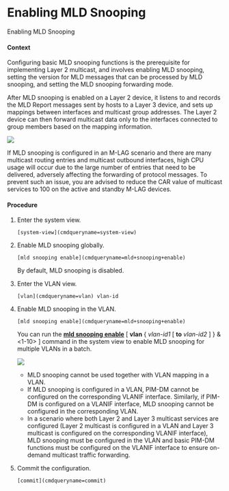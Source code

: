Enabling MLD Snooping
=====================

Enabling MLD Snooping

#### Context

Configuring basic MLD snooping functions is the prerequisite for implementing Layer 2 multicast, and involves enabling MLD snooping, setting the version for MLD messages that can be processed by MLD snooping, and setting the MLD snooping forwarding mode.

After MLD snooping is enabled on a Layer 2 device, it listens to and records the MLD Report messages sent by hosts to a Layer 3 device, and sets up mappings between interfaces and multicast group addresses. The Layer 2 device can then forward multicast data only to the interfaces connected to group members based on the mapping information.

![](../public_sys-resources/note_3.0-en-us.png) 

If MLD snooping is configured in an M-LAG scenario and there are many multicast routing entries and multicast outbound interfaces, high CPU usage will occur due to the large number of entries that need to be delivered, adversely affecting the forwarding of protocol messages. To prevent such an issue, you are advised to reduce the CAR value of multicast services to 100 on the active and standby M-LAG devices.



#### Procedure

1. Enter the system view.
   
   
   ```
   [system-view](cmdqueryname=system-view)
   ```
2. Enable MLD snooping globally.
   
   
   ```
   [mld snooping enable](cmdqueryname=mld+snooping+enable)
   ```
   
   By default, MLD snooping is disabled.
3. Enter the VLAN view.
   
   
   ```
   [vlan](cmdqueryname=vlan) vlan-id
   ```
4. Enable MLD snooping in the VLAN.
   
   
   ```
   [mld snooping enable](cmdqueryname=mld+snooping+enable)
   ```
   
   You can run the [**mld snooping enable**](cmdqueryname=mld+snooping+enable) [ **vlan** { *vlan-id1* [ **to** *vlan-id2* ] } &<1-10> ] command in the system view to enable MLD snooping for multiple VLANs in a batch.
   
   ![](../public_sys-resources/note_3.0-en-us.png) 
   * MLD snooping cannot be used together with VLAN mapping in a VLAN.
   * If MLD snooping is configured in a VLAN, PIM-DM cannot be configured on the corresponding VLANIF interface. Similarly, if PIM-DM is configured on a VLANIF interface, MLD snooping cannot be configured in the corresponding VLAN.
   * In a scenario where both Layer 2 and Layer 3 multicast services are configured (Layer 2 multicast is configured in a VLAN and Layer 3 multicast is configured on the corresponding VLANIF interface), MLD snooping must be configured in the VLAN and basic PIM-DM functions must be configured on the VLANIF interface to ensure on-demand multicast traffic forwarding.
5. Commit the configuration.
   
   
   ```
   [commit](cmdqueryname=commit)
   ```